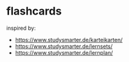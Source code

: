 # flashcards

inspired by:
* https://www.studysmarter.de/karteikarten/
* https://www.studysmarter.de/lernsets/
* https://www.studysmarter.de/lernplan/
